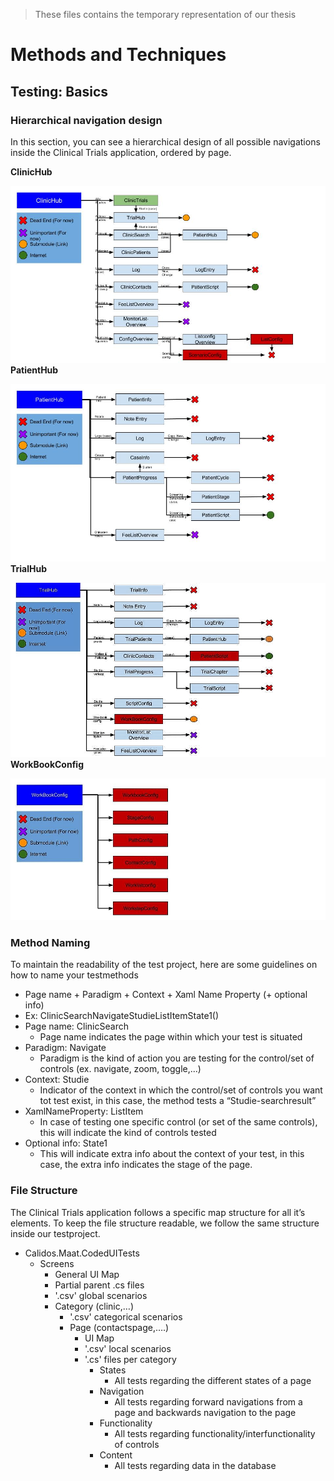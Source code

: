 >These files contains the temporary representation of our thesis

# Methods and Techniques

## Testing: Basics

### Hierarchical navigation design

In this section, you can see a hierarchical design of all possible navigations inside the Clinical Trials application, ordered by page.

**ClinicHub**

![ClinicHub hierarchy representation](../OverigeDocumenten/Afbeeldingen/ClinicHub.jpg)
**PatientHub**

![PatientHub hierarchy representation](../OverigeDocumenten/Afbeeldingen/PatientHub.jpg)
**TrialHub**

![TrialHub hierarchy representation](../OverigeDocumenten/Afbeeldingen/TrialHub.jpg)
**WorkBookConfig**

![WorkBookConfig hierarchy representation](../OverigeDocumenten/Afbeeldingen/WorkBookConfig.jpg)
### Method Naming

To maintain the readability of the test project, here are some guidelines on how to name your testmethods

* Page name + Paradigm + Context + Xaml Name Property (+ optional info)
*  Ex: ClinicSearchNavigateStudieListItemState1()
* Page name: ClinicSearch
  * Page name indicates the page within which your test is situated
* Paradigm: Navigate
  * Paradigm is the kind of action you are testing for the control/set of controls (ex. navigate, zoom, toggle,...)
* Context: Studie
  * Indicator of the context in which the control/set of controls you want tot test exist, in this case, the method tests a “Studie-searchresult”
* XamlNameProperty: ListItem
  * In case of testing one specific control (or set of the same controls), this will indicate the kind of controls tested
* Optional info: State1
  * This will indicate extra info about the context of your test, in this case, the extra info indicates the stage of the page.

### File Structure

The Clinical Trials application follows a specific map structure for all it’s elements. To keep the file structure readable, we follow the same structure inside our testproject.

* Calidos.Maat.CodedUITests
  * Screens
    * General UI Map
    * Partial parent .cs files
    * '.csv' global scenarios
    * Category (clinic,…)
      * '.csv' categorical scenarios
      * Page (contactspage,….)
        * UI Map
        * '.csv' local scenarios
        * '.cs' files per category
          * States
            * All tests regarding the different states of a page
          * Navigation
            * All tests regarding forward navigations from a page and backwards navigation to the page
          * Functionality
            * All tests regarding functionality/interfunctionality of controls
          * Content	
            * All tests regarding data in the database
